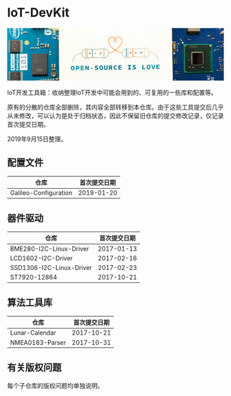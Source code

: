 # IoT-DevKit

![Open-source is Love](./arduino.jpg)

IoT开发工具箱：收纳整理IoT开发中可能会用到的、可复用的一些库和配置等。

原有的分散的仓库全部删除，其内容全部转移到本仓库。由于这些工具提交后几乎从未修改，可以认为是处于归档状态，因此不保留旧仓库的提交修改记录，仅记录首次提交日期。

2019年9月15日整理。

## 配置文件

|仓库|首次提交日期|
|----|----|
|Galileo-Configuration|2019-01-20|

## 器件驱动

|仓库|首次提交日期|
|----|----|
|BME280-I2C-Linux-Driver|2017-01-13|
|LCD1602-I2C-Driver|2017-02-16|
|SSD1306-I2C-Linux-Driver|2017-02-23|
|ST7920-12864|2017-10-21|

## 算法工具库

|仓库|首次提交日期|
|----|----|
|Lunar-Calendar|2017-10-21|
|NMEA0183-Parser|2017-10-31|

## 有关版权问题

每个子仓库的版权问题均单独说明。
